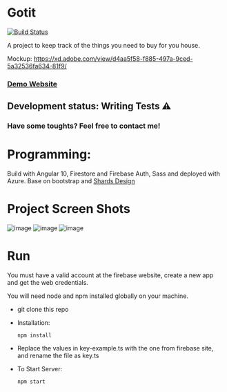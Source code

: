 # Gotit

[![Build Status](https://dev.azure.com/daysouza/Day-Projects/_apis/build/status/Gotit%20Angular?branchName=master)](https://dev.azure.com/daysouza/Day-Projects/_build/latest?definitionId=7&branchName=master)

A project to keep track of the things you need to buy for you house.

Mockup: https://xd.adobe.com/view/d4aa5f58-f885-497a-9ced-5a32536fa634-81f9/

### [Demo Website](https://day-gotit.azurewebsites.net/landing)

## Development status: Writing Tests :warning:

### Have some toughts? Feel free to contact me!

# Programming:

Build with Angular 10, Firestore and Firebase Auth, Sass and deployed with Azure.
Base on bootstrap and [Shards Design](https://designrevision.com/demo/shards/)

# Project Screen Shots
![image](https://user-images.githubusercontent.com/16024923/93544035-6caac280-f933-11ea-8eeb-b317e92651bd.png)
![image](https://user-images.githubusercontent.com/16024923/93544140-b3002180-f933-11ea-87d7-4a7dd86d27b8.png)
![image](https://user-images.githubusercontent.com/16024923/93544244-f6f32680-f933-11ea-9965-27f578e02c60.png)


# Run

You must have a valid account at the firebase website, create a new app and get the web credentials.

You will need node and npm installed globally on your machine.

-  git clone this repo

- Installation:

  `npm install`


- Replace the values in key-example.ts with the one from firebase site, and rename the file as key.ts

- To Start Server:

  `npm start`

